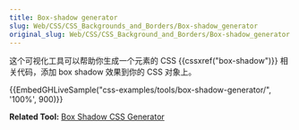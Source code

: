 ```yaml
---
title: Box-shadow generator
slug: Web/CSS/CSS_Backgrounds_and_Borders/Box-shadow_generator
original_slug: Web/CSS/CSS_Background_and_Borders/Box-shadow_generator
---
```


这个可视化工具可以帮助你生成一个元素的 CSS {{cssxref("box-shadow")}} 相关代码，添加 box shadow 效果到你的 CSS 对象上。

{{EmbedGHLiveSample("css-examples/tools/box-shadow-generator/", '100%', 900)}}

**Related Tool:** [Box Shadow CSS Generator](https://cssgenerator.org/box-shadow-css-generator.html)
